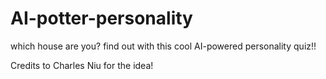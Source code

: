 # AI-potter-personality
which house are you? find out with this cool AI-powered personality quiz!!

Credits to Charles Niu for the idea!